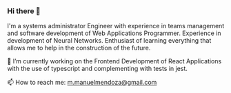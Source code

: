 ### Hi there 👋

<!--
**Manuel0897/Manuel0897** is a ✨ _special_ ✨ repository because its `README.md` (this file) appears on your GitHub profile.

Here are some ideas to get you started:

- 🔭 I’m currently working on ...
- 🌱 I’m currently learning ...
- 👯 I’m looking to collaborate on ...
- 🤔 I’m looking for help with ...
- 💬 Ask me about ...
- 📫 How to reach me: ...
- 😄 Pronouns: ...
- ⚡ Fun fact: ...
-->

I'm a systems administrator Engineer with experience in teams management and software development of Web Applications Programmer. Experience in development of Neural Networks. Enthusiast of learning everything that allows me to help in the construction of the future.

🔭 I’m currently working on the Frontend Development of React Applications with the use of typescript and complementing with tests in jest.

📫 How to reach me: m.manuelmendoza@gmail.com
